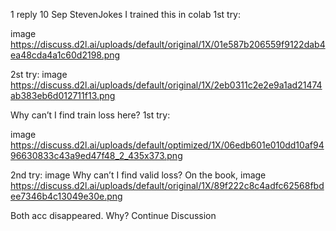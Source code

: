 

<!--
 * @version:
 * @Author:  StevenJokes https://github.com/StevenJokes
 * @Date: 2020-09-13 20:18:10
 * @LastEditors:  StevenJokes https://github.com/StevenJokes
 * @LastEditTime: 2020-09-13 20:19:08
 * @Description:
 * @TODO::
 * @Reference:
-->
1 reply
10 Sep
Steven​Jokes
I trained this in colab
1st try:

image
https://discuss.d2l.ai/uploads/default/original/1X/01e587b206559f9122dab4ea48cda4a1c60d2198.png

2st try: image
https://discuss.d2l.ai/uploads/default/original/1X/2eb0311c2e2e9a1ad21474ab383eb6d012711f13.png

Why can’t I find train loss here?
1st try:

image
https://discuss.d2l.ai/uploads/default/optimized/1X/06edb601e010dd10af9496630833c43a9ed47f48_2_435x373.png

2nd try: image
Why can’t I find valid loss?
On the book,
image
https://discuss.d2l.ai/uploads/default/original/1X/89f222c8c4adfc62568fbdee7346b4c13049e30e.png

Both acc disappeared. Why?
Continue Discussion

